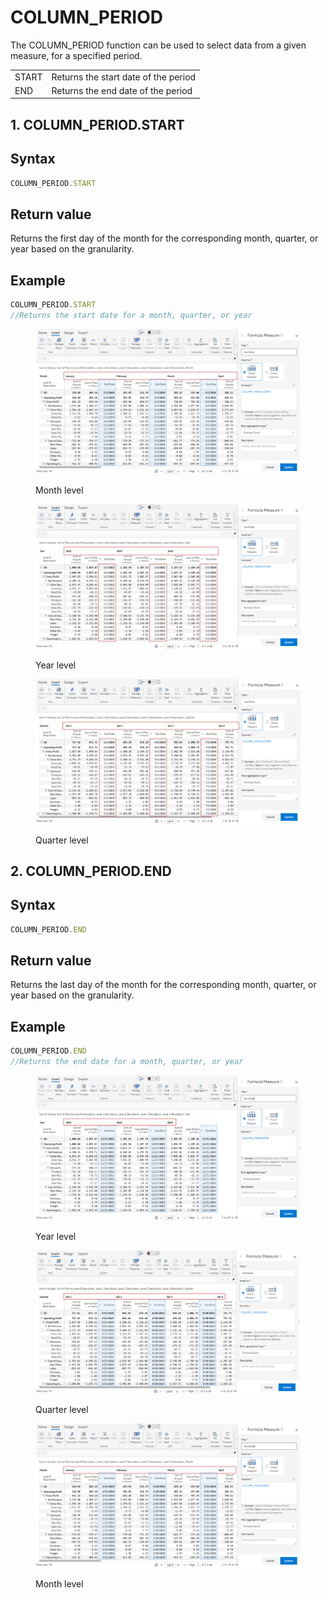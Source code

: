 # COLUMN\_PERIOD

The COLUMN\_PERIOD function can be used to select data from a given measure, for a specified period.

|       |                                      |
| ----- | ------------------------------------ |
| START | Returns the start date of the period |
| END   | Returns the end date of the period   |

## 1. COLUMN\_PERIOD.START

## Syntax

```javascript
COLUMN_PERIOD.START
```

## Return value

Returns the first day of the month for the corresponding month, quarter, or year based on the granularity.

## Example

```javascript
COLUMN_PERIOD.START
//Returns the start date for a month, quarter, or year
```

<div><figure><img src="../../.gitbook/assets/image (2) (1) (1) (1) (1) (2).png" alt=""><figcaption><p>Month level</p></figcaption></figure> <figure><img src="../../.gitbook/assets/year (1).png" alt=""><figcaption><p>Year level</p></figcaption></figure> <figure><img src="../../.gitbook/assets/Quarter (1).png" alt=""><figcaption><p>Quarter level</p></figcaption></figure></div>

## 2. COLUMN\_PERIOD.END

## Syntax

```javascript
COLUMN_PERIOD.END
```

## Return value

Returns the last day of the month for the corresponding month, quarter, or year based on the granularity.

## Example

```javascript
COLUMN_PERIOD.END
//Returns the end date for a month, quarter, or year
```

<div><figure><img src="../../.gitbook/assets/image (3) (1) (1) (2) (1).png" alt=""><figcaption><p>Year level</p></figcaption></figure> <figure><img src="../../.gitbook/assets/Quarter (2).png" alt=""><figcaption><p>Quarter level</p></figcaption></figure> <figure><img src="../../.gitbook/assets/month.png" alt=""><figcaption><p>Month level</p></figcaption></figure></div>
